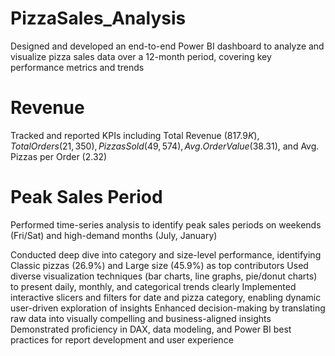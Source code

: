 # PizzaSales_Analysis

Designed and developed an end-to-end Power BI dashboard to analyze and visualize pizza sales data over a 12-month period, covering key performance metrics and trends

# Revenue
Tracked and reported KPIs including Total Revenue ($817.9K), Total Orders (21,350), Pizzas Sold (49,574), Avg. Order Value ($38.31), and Avg. Pizzas per Order (2.32)

# Peak Sales Period
Performed time-series analysis to identify peak sales periods on weekends (Fri/Sat) and high-demand months (July, January)

Conducted deep dive into category and size-level performance, identifying Classic pizzas (26.9%) and Large size (45.9%) as top contributors
Used diverse visualization techniques (bar charts, line graphs, pie/donut charts) to present daily, monthly, and categorical trends clearly
Implemented interactive slicers and filters for date and pizza category, enabling dynamic user-driven exploration of insights
Enhanced decision-making by translating raw data into visually compelling and business-aligned insights
Demonstrated proficiency in DAX, data modeling, and Power BI best practices for report development and user experience

